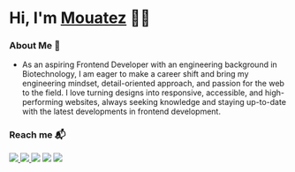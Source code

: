 # Hi, I'm [Mouatez](https://www.linkedin.com/in/mouatezbenariba/) 👨‍💻
 
### About Me 🚀 
- As an aspiring Frontend Developer with an engineering background in Biotechnology, I am eager to make a career shift and bring my engineering mindset, detail-oriented approach, and passion for the web to the field. I love turning designs into responsive, accessible, and high-performing websites, always seeking knowledge and staying up-to-date with the latest developments in frontend development.

### Reach me 📬
<p>
    <a href="https://www.linkedin.com/in/mouatezbenariba/" target="_blank"><img src="https://img.shields.io/badge/linkedin-%230177B5?style=flat&logo=linkedin&logoColor=white"/>
    <a href="https://twitter.com/mouatezbenariba" target="_blank" > <img src="https://img.shields.io/badge/twitter-%231FA1F1?style=flat&logo=twitter&logoColor=white"/ > </a>
 </a>
    <a href="https://www.instagram.com/mouatez.benariba/" target="_blank"><img src="https://img.shields.io/badge/instagram-%23E4415F?style=flat&logo=instagram&logoColor=white"/></a>
       <a href="https://www.facebook.com/mouatez.benariba.1/" target="_blank"><img src="https://img.shields.io/badge/facebook-%233b5998?style=flat&logo=facebook&logoColor=white"/></a>
        <a href="https://codepen.io/mouatezbenariba" target="_blank"><img src="https://img.shields.io/badge/Codepen-%235a5f73?style=flat&logo=codepen&logoColor=white"/></a>
  </p>


